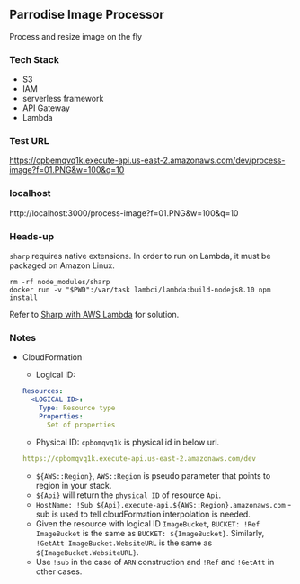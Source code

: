 ## Parrodise Image Processor

Process and resize image on the fly

### Tech Stack
  * S3
  * IAM
  * serverless framework
  * API Gateway
  * Lambda

### Test URL
https://cpbemqvq1k.execute-api.us-east-2.amazonaws.com/dev/process-image?f=01.PNG&w=100&q=10
### localhost
http://localhost:3000/process-image?f=01.PNG&w=100&q=10

### Heads-up
`sharp` requires native extensions. In order to run on Lambda, it must be packaged on Amazon Linux.

```shell
rm -rf node_modules/sharp
docker run -v "$PWD":/var/task lambci/lambda:build-nodejs8.10 npm install
```

Refer to [Sharp with AWS Lambda](http://sharp.dimens.io/en/latest/install/#aws-lambda) for solution.

### Notes

* CloudFormation
  * Logical ID:

  ```yml
  Resources:
    <LOGICAL ID>:
      Type: Resource type
      Properties:
        Set of properties
  ```

  * Physical ID:
  `cpbomqvq1k` is physical id in below url.
  ```yml
  https://cpbomqvq1k.execute-api.us-east-2.amazonaws.com/dev
  ```
  * `${AWS::Region}`, `AWS::Region` is pseudo parameter that points to region in your stack.
  * `${Api}` will return the `physical ID` of resource `Api`.
  * `HostName: !Sub ${Api}.execute-api.${AWS::Region}.amazonaws.com` - sub is used to tell cloudFormation interpolation is needed.
  * Given the resource with logical ID `ImageBucket`, `BUCKET: !Ref ImageBucket` is the same as `BUCKET: ${ImageBucket}`.
    Similarly, `!GetAtt ImageBucket.WebsiteURL` is the same as `${ImageBucket.WebsiteURL}`.
  * Use `!sub` in the case of `ARN` construction and `!Ref` and `!GetAtt` in other cases.


